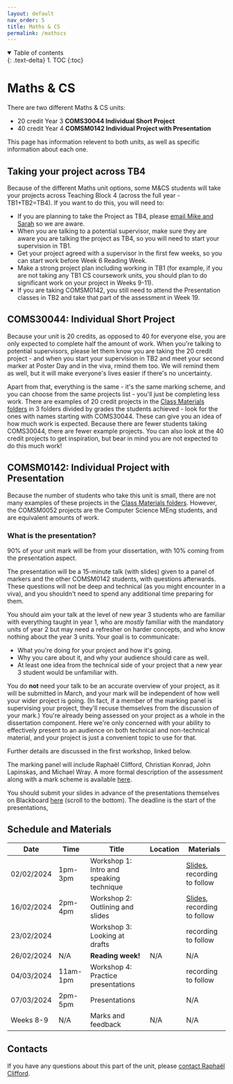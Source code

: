 ```yaml
---
layout: default
nav_order: 5
title: Maths & CS
permalink: /mathscs
---
```


<details open markdown="block">
<summary>
Table of contents
</summary>
{: .text-delta}
1. TOC
{:toc}
</details>

# Maths & CS

There are two different Maths & CS units:  
* 20 credit Year 3 **COMS30044 Individual Short Project**
* 40 credit Year 4 **COMSM0142 Individual Project with Presentation**

This page has information relevent to both units, as well as specific information about each one.

## Taking your project across TB4

Because of the different Maths unit options, some M&CS students will take your projects across Teaching Block 4 (across the full year - TB1+TB2=TB4). If you want to do this, you will need to:

* If you are planning to take the Project as TB4, please [email Mike and Sarah](/contact) so we are aware.
* When you are talking to a potential supervisor, make sure they are aware you are talking the project as TB4, so you will need to start your supervision in TB1.
* Get your project agreed with a supervisor in the first few weeks, so you can start work before Week 6 Reading Week.
* Make a strong project plan including working in TB1 (for example, if you are not taking any TB1 CS coursework units, you should plan to do significant work on your project in Weeks 9-11).
* If you are taking COMSM0142, you still need to attend the Presentation classes in TB2 and take that part of the assessment in Week 19.

## COMS30044: Individual Short Project

Because your unit is 20 credits, as opposed to 40 for everyone else, you are only expected to complete half the amount of work.  When you're talking to potential supervisors, please let them know you are taking the 20 credit project - and when you start your supervision in TB2 and meet your second marker at Poster Day and in the viva, rmind them too.  We will remind them as well, but it will make everyone's lives easier if there's no uncertainty.  

Apart from that, everything is the same - it's the same marking scheme, and you can choose from the same projects list - you'll just be completing less work.  There are examples of 20 credit projects in the [Class Materials folders](https://uob.sharepoint.com/:f:/r/teams/grp-2024-5IndividualProjects2/Shared%20Documents/General?csf=1&web=1&e=s4hyuU) in 3 folders divided by grades the students achieved - look for the ones with names starting with COMS30044.  These can give you an idea of how much work is expected.  Because there are fewer students taking COMS30044, there are fewer example projects.  You can also look at the 40 credit projects to get inspiration, but bear in mind you are not expected to do this much work!

## COMSM0142: Individual Project with Presentation

Because the number of students who take this unit is small, there are not many examples of these projects in the [Class Materials folders](https://uob.sharepoint.com/:f:/r/teams/grp-2024-5IndividualProjects2/Shared%20Documents/General?csf=1&web=1&e=s4hyuU).  However, the COMSM0052 projects are the Computer Science MEng students, and are equivalent amounts of work.  

### What is the presentation?

90% of your unit mark will be from your dissertation, with 10% coming from the presentation aspect.  

The presentation will be a 15-minute talk (with slides) given to a panel of markers and the other COMSM0142 students, with questions afterwards. These questions will not be deep and technical (as you might encounter in a viva), and you shouldn't need to spend any additional time preparing for them. 

You should aim your talk at the level of new year 3 students who are familiar with everything taught in year 1, who are *mostly* familiar with the mandatory units of year 2 but may need a refresher on harder concepts, and who know nothing about the year 3 units. Your goal is to communicate:

* What you're doing for your project and how it's going.
* Why you care about it, and why your audience should care as well.
* At least one idea from the technical side of your project that a new year 3 student would be unfamiliar with.

You do **not** need your talk to be an accurate overview of your project, as it will be submitted in March, and your mark will be independent of how well your wider project is going. (In fact, if a member of the marking panel is supervising your project, they'll recuse themselves from the discussion of your mark.) You're already being assessed on your project as a whole in the dissertation component. Here we're only concerned with your ability to effectively present to an audience on both technical and non-technical material, and your project is just a convenient topic to use for that.

Further details are discussed in the first workshop, linked below.

The marking panel will include Raphaël Clifford, Christian Konrad, John Lapinskas, and Michael Wray. A more formal description of the assessment along with a mark scheme is available [here](mark_scheme.pdf).

You should submit your slides in advance of the presentations themselves on Blackboard [here](https://www.ole.bris.ac.uk/webapps/blackboard/content/listContentEditable.jsp?content_id=_8033435_1&course_id=_257094_1&mode=reset) (scroll to the bottom). The deadline is the start of the presentations, 

## Schedule and Materials

| **Date**   	| **Time** 	| **Title**               	            | **Location**   	| **Materials** |
|------------	|----------	|-------------------------           	|----------------	|-------------- |
|02/02/2024     |1pm-3pm    |Workshop 1: Intro and speaking technique |            |[Slides](intro-talk.pdf), recording to follow|
|16/02/2024     |2pm-4pm    |Workshop 2: Outlining and slides       |        |[Slides](session2.pdf), recording to follow             |
|23/02/2024     |           |Workshop 3: Looking at drafts          |           | recording to follow              |
|26/02/2024     |N/A        |**Reading week!**                      |N/A                |N/A            |
|04/03/2024     |11am-1pm   |Workshop 4: Practice presentations     |     | recording to follow             |
|07/03/2024     |2pm-5pm    |Presentations                          |       |N/A            |
|Weeks 8-9      |N/A        |Marks and feedback                     |N/A                |N/A            |

## Contacts

If you have any questions about this part of the unit, please [contact Raphaël Clifford](mailto:raphael.clifford@bristol.ac.uk).
